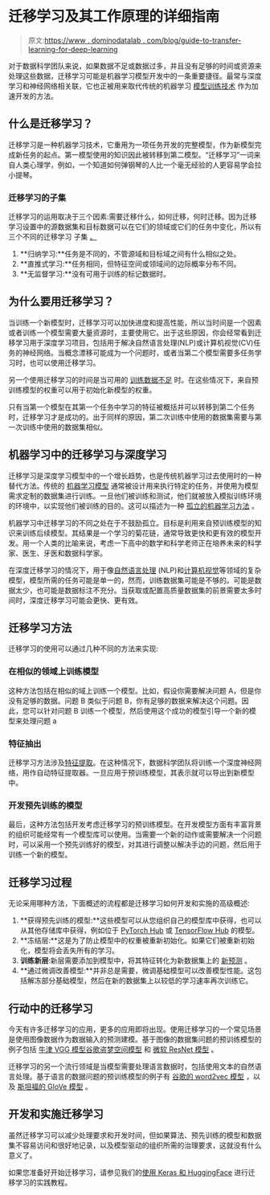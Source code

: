 # 迁移学习及其工作原理的详细指南

> 原文:[https://www . dominodatalab . com/blog/guide-to-transfer-learning-for-deep-learning](https://www.dominodatalab.com/blog/guide-to-transfer-learning-for-deep-learning)

对于数据科学团队来说，如果数据不足或数据过多，并且没有足够的时间或资源来处理这些数据，迁移学习可能是机器学习模型开发中的一条重要捷径。最常与深度学习和神经网络相关联，它也正被用来取代传统的机器学习 [模型训练技术](https://www.dominodatalab.com/blog/what-is-machine-learning-model-training) 作为加速开发的方法。

## 什么是迁移学习？

迁移学习是一种机器学习技术，它重用为一项任务开发的完整模型，作为新模型完成新任务的起点。第一模型使用的知识因此被转移到第二模型。“迁移学习”一词来自人类心理学，例如，一个知道如何弹钢琴的人比一个毫无经验的人更容易学会拉小提琴。

### 迁移学习的子集

迁移学习的运用取决于三个因素:需要迁移什么，如何迁移，何时迁移。因为迁移学习设置中的源数据集和目标数据可以在它们的领域或它们的任务中变化，所以有三个不同的迁移学习 子集 [。](https://hal.archives-ouvertes.fr/hal-01575126/document)

1.  **归纳学习:**任务是不同的，不管源域和目标域之间有什么相似之处。
2.  **直推式学习:**任务相同，但特征空间或领域间的边际概率分布不同。
3.  **无监督学习:**没有可用于训练的标记数据时。

## 为什么要用迁移学习？

当训练一个新模型时，迁移学习可以加快进度和提高性能，所以当时间是一个因素或者训练一个模型需要大量资源时，主要使用它。出于这些原因，你会经常看到迁移学习用于深度学习项目，包括用于解决自然语言处理(NLP)或计算机视觉(CV)任务的神经网络。当概念漂移可能成为一个问题时，或者当第二个模型需要多任务学习时，也可以使用迁移学习。

另一个使用迁移学习的时间是当可用的 [训练数据不足](https://www.analyticsvidhya.com/blog/2021/06/4-ways-to-handle-insufficient-data-in-machine-learning/) 时。在这些情况下，来自预训练模型的权重可以用于初始化新模型的权重。

只有当第一个模型在其第一个任务中学习的特征被概括并可以转移到第二个任务时，迁移学习才是成功的。出于同样的原因，第二次训练中使用的数据集需要与第一次训练中使用的数据集相似。

## 机器学习中的迁移学习与深度学习

迁移学习是深度学习模型中的一个增长趋势，也是传统机器学习过去使用时的一种替代方法。传统的 [机器学习模型](//blog.dominodatalab.com/a-guide-to-machine-learning-models) 通常被设计用来执行特定的任务，并使用为模型需求定制的数据集进行训练。一旦他们被训练和测试，他们就被放入模拟训练环境的环境中，以实现他们被训练的目的。这可以描述为一种 [孤立的机器学习方法](https://www.section.io/engineering-education/transfer-learning-with-deep-learning/) 。

机器学习中迁移学习的不同之处在于不鼓励孤立。目标是利用来自预训练模型的知识来训练后续模型。其结果是一个学习的菊花链，通常导致更快和更有效的模型开发。用一个人类的比喻来说，考虑一下高中的数学和科学老师正在培养未来的科学家、医生、牙医和数据科学家。

在深度迁移学习的情况下，用于像[自然语言处理](https://www.dominodatalab.com/blog/a-guide-to-natural-language-processsing) (NLP)和[计算机视觉](https://www.dominodatalab.com/blog/what-is-computer-vision)等领域的复杂模型，模型所需的任务可能是单一的，然而，训练数据集可能是不够的。可能是数据太少，也可能是数据标注不充分。当获取或配置高质量数据集的前景需要太多时间时，深度迁移学习可能会更快、更有效。

## 迁移学习方法

迁移学习的使用可以通过几种不同的方法来实现:

### 在相似的领域上训练模型

这种方法包括在相似的域上训练一个模型。比如，假设你需要解决问题 A，但是你没有足够的数据。问题 B 类似于问题 B，你有足够的数据来解决这个问题。因此，您可以针对问题 B 训练一个模型，然后使用这个成功的模型引导一个新的模型来处理问题 a

### 特征抽出

迁移学习方法涉及[特征提取](https://www.dominodatalab.com/blog/feature-extraction-and-image-classification-using-deep-neural-networks)。在这种情况下，数据科学团队将训练一个深度神经网络，用作自动特征提取器。一旦应用于预训练模型，其表示就可以导出到新模型中。

### 开发预先训练的模型

最后，这种方法包括开发考虑迁移学习的预训练模型。在开发模型方面有丰富背景的组织可能经常有一个模型库可以使用。当需要一个新的动作或需要解决一个问题时，可以采用一个预先训练好的模型，对其进行调整以解决手边的问题，然后用于训练一个新的模型。

## 迁移学习过程

无论采用哪种方法，下面概述的流程都是迁移学习如何开发和实施的高级概述:

1.  **获得预先训练的模型:**这些模型可以从您组织自己的模型库中获得，也可以从其他存储库中获得，例如位于 [PyTorch Hub](https://pytorch.org/hub/) 或 [TensorFlow Hub](https://www.tensorflow.org/hub) 的模型。
2.  **冻结层:**这是为了防止模型中的权重被重新初始化。如果它们被重新初始化，模型将会丢失所有的学习。
3.  **训练新层**:新层需要添加到模型中，将其特征转化为新数据集上的 [新预测](//blog.dominodatalab.com/introduction-to-predictive-modeling) 。
4.  **通过微调改善模型:**并非总是需要，微调基础模型可以改善模型性能。这包括解冻部分基础模型，然后在新的数据集上以较低的学习速率再次训练它。

## 行动中的迁移学习

今天有许多迁移学习的应用，更多的应用即将出现。使用迁移学习的一个常见场景是使用图像数据作为数据输入的预测建模。基于图像的数据集问题的预训练模型的例子包括 [牛津 VGG 模型](http://www.robots.ox.ac.uk/~vgg/research/very_deep/)[谷歌盗梦空间模型](https://github.com/google/inception) 和 [微软 ResNet 模型](https://github.com/KaimingHe/deep-residual-networks) 。

迁移学习的另一个流行领域是当模型需要处理语言数据时，包括使用文本的自然语言处理。基于语言的数据问题的预训练模型的例子有 [谷歌的 word2vec 模型](https://code.google.com/archive/p/word2vec/) ，以及 [斯坦福的 GloVe 模型](https://nlp.stanford.edu/projects/glove/) 。

## 开发和实施迁移学习

虽然迁移学习可以减少处理要求和开发时间，但如果算法、预先训练的模型和数据集不容易访问和很好地记录，以及模型驱动的组织所需的治理要求，这就没有什么意义了。

如果您准备好开始迁移学习，请参见我们的[使用 Keras 和 HuggingFace](https://www.dominodatalab.com/blog/transfer-learning-in-python) 进行迁移学习的实践教程。